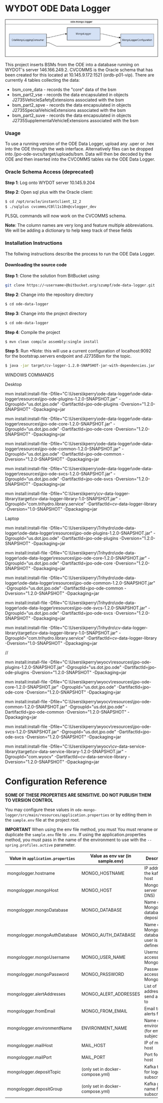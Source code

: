 # WYDOT ODE Data Logger
![ODE Mongo Logger Architecture Diagram](./docs/diagrams/ode-mongo-logger-architecture.drawio.png)

This project inserts BSMs from the ODE into a database running on WYDOT's server 146.166.249.2. CVCOMMS is the Oracle schema that has been created for this located at 10.145.9.172:1521 (ordb-p01-vip). There are currently 4 tables collecting the data:

- bsm_core_data - records the "core" data of the bsm
- bsm_part2_vse - records the data encapsulated in objects J2735VehicleSafetyExtensions associated with the bsm
- bsm_part2_spve - records the data encapsulated in objects J2735SpecialVehicleExtensions associated with the bsm
- bsm_part2_suve - records the data encapsulated in objects J2735SupplementalVehicleExtensions associated with the bsm

### Usage

To use a running version of the ODE Data Logger, upload any .uper or .hex into the ODE through the web interface. Alternatively files can be dropped into /jpo-ode-svcs/target/uploads/bsm. Data will then be decoded by the ODE and then inserted into the CVCOMMS tables via the ODE Data Logger.

### Oracle Schema Access (deprecated)

**Step 1**: Log onto WYDOT server 10.145.9.204

**Step 2**: Open sql plus with the Oracle client:

```bash
$ cd /opt/oracle/instantclient_12_2
$ ./sqlplus cvcomms/C0ll1s10n@cvlogger_dev
```

PLSQL commands will now work on the CVCOMMS schema.

**Note**: The column names are very long and feature multiple abbreviations. We will be adding a dictionary to help keep track of these fields

### Installation Instructions

The follwing instructions describe the process to run the ODE Data Logger.

#### Downloading the source code

**Step 1**: Clone the solution from BitBucket using:

```bash
git clone https://<username>@bitbucket.org/szumpf/ode-data-logger.git
```

**Step 2**: Change into the repository directory

```bash
$ cd ode-data-logger
```

**Step 3**: Change into the project directory

```bash
$ cd ode-data-logger
```

**Step 4**: Compile the project

```bash
$ mvn clean compile assembly:single install
```

**Step 5**: Run \*Note: this will use a current configuration of localhost:9092 for the bootstrap.servers endpoint and J2735Bsm for the topic.

```bash
$ java -jar target/cv-logger-1.2.0-SNAPSHOT-jar-with-dependencies.jar
```

WINDOWS COMMANDS

Desktop

mvn install:install-file -Dfile="C:\\Users\\kperry\\ode-data-logger\\ode-data-logger\\resources\\jpo-ode-plugins-1.2.0-SNAPSHOT.jar" -DgroupId="us.dot.jpo.ode" -DartifactId=jpo-ode-plugins -Dversion="1.2.0-SNAPSHOT" -Dpackaging=jar

mvn install:install-file -Dfile="C:\\Users\\kperry\\ode-data-logger\\ode-data-logger\\resources\\jpo-ode-core-1.2.0-SNAPSHOT.jar" -DgroupId="us.dot.jpo.ode" -DartifactId=jpo-ode-core -Dversion="1.2.0-SNAPSHOT" -Dpackaging=jar

mvn install:install-file -Dfile="C:\\Users\\kperry\\ode-data-logger\\ode-data-logger\\resources\\jpo-ode-common-1.2.0-SNAPSHOT.jar" -DgroupId="us.dot.jpo.ode" -DartifactId=jpo-ode-common -Dversion="1.2.0-SNAPSHOT" -Dpackaging=jar

mvn install:install-file -Dfile="C:\\Users\\kperry\\ode-data-logger\\ode-data-logger\\resources\\jpo-ode-svcs-1.2.0-SNAPSHOT.jar" -DgroupId="us.dot.jpo.ode" -DartifactId=jpo-ode-svcs -Dversion="1.2.0-SNAPSHOT" -Dpackaging=jar

mvn install:install-file -Dfile="C:\\Users\\kperry\\cv-data-logger-library\\target\\cv-data-logger-library-1.0-SNAPSHOT.jar" -DgroupId="com.trihydro.library.service" -DartifactId=cv-data-logger-library -Dversion="1.0-SNAPSHOT" -Dpackaging=jar

Laptop

mvn install:install-file -Dfile="C:\\Users\\kperry\\Trihydro\\ode-data-logger\\ode-data-logger\\resources\\jpo-ode-plugins-1.2.0-SNAPSHOT.jar" -DgroupId="us.dot.jpo.ode" -DartifactId=jpo-ode-plugins -Dversion="1.2.0-SNAPSHOT" -Dpackaging=jar

mvn install:install-file -Dfile="C:\\Users\\kperry\\Trihydro\\ode-data-logger\\ode-data-logger\\resources\\jpo-ode-core-1.2.0-SNAPSHOT.jar" -DgroupId="us.dot.jpo.ode" -DartifactId=jpo-ode-core -Dversion="1.2.0-SNAPSHOT" -Dpackaging=jar

mvn install:install-file -Dfile="C:\\Users\\kperry\\Trihydro\\ode-data-logger\\ode-data-logger\\resources\\jpo-ode-common-1.2.0-SNAPSHOT.jar" -DgroupId="us.dot.jpo.ode" -DartifactId=jpo-ode-common -Dversion="1.2.0-SNAPSHOT" -Dpackaging=jar

mvn install:install-file -Dfile="C:\\Users\\kperry\\Trihydro\\ode-data-logger\\ode-data-logger\\resources\\jpo-ode-svcs-1.2.0-SNAPSHOT.jar" -DgroupId="us.dot.jpo.ode" -DartifactId=jpo-ode-svcs -Dversion="1.2.0-SNAPSHOT" -Dpackaging=jar

mvn install:install-file -Dfile="C:\\Users\\kperry\\Trihydro\\cv-data-logger-library\\target\\cv-data-logger-library-1.0-SNAPSHOT.jar" -DgroupId="com.trihydro.library.service" -DartifactId=cv-data-logger-library -Dversion="1.0-SNAPSHOT" -Dpackaging=jar

//

mvn install:install-file -Dfile="C:\\Users\\kperry\\wyocv\\resources\\jpo-ode-plugins-1.2.0-SNAPSHOT.jar" -DgroupId="us.dot.jpo.ode" -DartifactId=jpo-ode-plugins -Dversion="1.2.0-SNAPSHOT" -Dpackaging=jar

mvn install:install-file -Dfile="C:\\Users\\kperry\\wyocv\\resources\\jpo-ode-core-1.2.0-SNAPSHOT.jar" -DgroupId="us.dot.jpo.ode" -DartifactId=jpo-ode-core -Dversion="1.2.0-SNAPSHOT" -Dpackaging=jar

mvn install:install-file -Dfile="C:\\Users\\kperry\\wyocv\\resources\\jpo-ode-common-1.2.0-SNAPSHOT.jar" -DgroupId="us.dot.jpo.ode" -DartifactId=jpo-ode-common -Dversion="1.2.0-SNAPSHOT" -Dpackaging=jar

mvn install:install-file -Dfile="C:\\Users\\kperry\\wyocv\\resources\\jpo-ode-svcs-1.2.0-SNAPSHOT.jar" -DgroupId="us.dot.jpo.ode" -DartifactId=jpo-ode-svcs -Dversion="1.2.0-SNAPSHOT" -Dpackaging=jar

mvn install:install-file -Dfile="C:\\Users\\kperry\\wyocv\\cv-data-service-library\\target\\cv-data-service-library-1.2.0-SNAPSHOT.jar" -DgroupId="com.wyocv" -DartifactId=cv-data-service-library -Dversion="1.2.0-SNAPSHOT" -Dpackaging=jar

# Configuration Reference

**SOME OF THESE PROPERTIES ARE SENSITIVE. DO NOT PUBLISH THEM TO VERSION CONTROL**

You may configure these values in `ode-mongo-logger/src/main/resources/application.properties` or by editing them in the `sample.env` file at the project root.

**IMPORTANT** When using the env file method, you must You must rename or duplicate the `sample.env` file to `.env`. If using the application.properties method, you must pass in the name of the environment to use with the `--spring.profiles.active` parameter.

| Value in `application.properties` | Value as env var (in sample.env) | Description                               | Example Value                                                  |
| --------------------------------- | -------------------------------- | ----------------------------------------- | -------------------------------------------------------------- |
| mongologger.hostname              | MONGO_HOSTNAME                   | IP address of the kafka host              | 0.0.0.0                                                        |
| mongologger.mongoHost             | MONGO_HOST                       | Mongo server (IP or DNS)                  | 0.0.0.0                                                        |
| mongologger.mongoDatabase         | MONGO_DATABASE                   | Name of Mongo database to deposit into                    | cvtest                                                         |
| mongologger.mongoAuthDatabase         | MONGO_AUTH_DATABASE                   | Name of Mongo database the user is defined in                    | cvtest                                                         |
| mongologger.mongoUsername         | MONGO_USER_NAME                  | Username accessing Mongo                  | uname                                                          |
| mongologger.mongoPassword         | MONGO_PASSWORD                   | Password to access Mongo                  | pass                                                           |
| mongologger.alertAddresses        | MONGO_ALERT_ADDRESSES            | List of email addresses to send alerts to | bpayne@trihydro.com,szumpf@trihydro.com |
| mongologger.fromEmail             | MONGO_FROM_EMAIL                 | Email to send alerts from                 | support@trihydro.com                                           |
| mongologger.environmentName       | ENVIRONMENT_NAME                 | Name of environment (for email subject)   | DEV                                                            |
| mongologger.mailHost              | MAIL_HOST                        | IP of mail host                           | 0.0.0.0                                                        |
| mongologger.mailPort              | MAIL_PORT                        | Port for mail host                        | 25                                                             |
| mongologger.depositTopic          | (only set in docker-compose.yml) | Kafka topic for logger to subscribe to    | topic.OdeDNMsgJson                                             |
| mongologger.depositGroup          | (only set in docker-compose.yml) | Kafka group name for subscriptions        | logger_group_tim_dev                                           |
